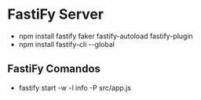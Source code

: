 # FastiFy Server

- npm install fastify faker fastify-autoload fastify-plugin
- npm install fastify-cli --global

## FastiFy Comandos

- fastify start -w -l info -P src/app.js
